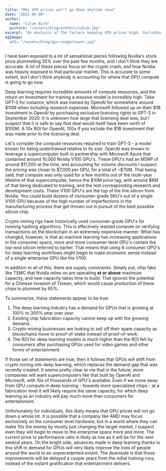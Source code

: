 ```yaml
---
title: "Why GPU prices won't go down anytime soon"
date: "2022-06-06"
author:
  name: "Calum Bird"
  picture: "/assets/blog/authors/calum.jpg"
excerpt: "An analysis of the factors keeping GPU prices high, including deep learning demand and supply constraints."
ogImage:
  url: "/assets/blog/gpu-usage/cover.jpg"
---
```


I have been exposed to a lot of sensational pieces following Nvidia's stock price
plummeting 35% over the past few months, and I don't think they are accurate. A lot of
these pieces focus on the crypto crash, and how Nvidia was heavily exposed to that
particular market. This is accurate to some extent, but I don't think anybody is
accounting for where that GPU compute is going to go now.

Deep learning requires incredible amounts of compute resources, and the return on
investment for training a massive model is incredibly high. Take GPT-3 for instance, which
was trained by OpenAI for somewhere around \$10M when including research expenses.
Microsoft followed up on their \$1B investment in OpenAI by purchasing exclusive licensing
rights to GPT-3 in September 2020. It is unknown how large that licensing deal was, but I suspect that it
is safe to say that deal would itself have been north of \$100M. A 10x ROI for OpenAI,
100x if you include the $1B investment that was made prior to the licensing deal.

Let's consider the compute resources required to train GPT-3 - a model known for being
_undertrained_ relative to its size. OpenAI was known to leverage a supercomputer built
in partnership with Microsoft Azure that contained around 10,000 Nvidia V100 GPU's.
These GPU's had an MSRP of around \$11,500 at the time, and accounting for volume
discounts I suspect the pricing was closer to \$7,000 per GPU, for a total of ~\$70M. That
being said, that compute was only used for a few months out of the multi-year lifetime
of that supercomputer, hence the $10M price tag, with around \$6M of that being dedicated
to training, and the rest corresponding research and development costs. These V100 GPU's
are the top of the line silicon from Nvidia. You could build dozens of consumer-grade
SKU's out of a single V100 GPU because of the high number of imperfections in the
manufacturing process that get thrown out in pursuit of the best possible silicon chip.

Crypto mining rigs have historically used consumer-grade GPU's for running hashing
algorithms. This is effectively wasted compute on verifying transactions on the blockchain
in an extremely expensive manner. What has changed, however, is that as machine learning
has increasing applications in the consumer space, more and more consumer-level GPU's
contain the top-end silicon referred to earlier. That means that using 8 consumer GPU's
for deep learning workflows might begin to make economic sense instead of a single
enterprise GPU like the V100.

In addition to all of this, there are supply constraints. Simply put, chip fabs like TSMC
that Nvidia relies on are operating **at or above** maximum capacity, and new capacity
takes time to build. That ignores the potential for a Chinese invasion of Taiwan, which
would cause production of these chips to plummet by 65%.

To summarize, these statements appear to be true:

1. The deep learning industry has a demand for GPUs that is growing at 100% to 300% year
   over year.
2. Existing chip fabrication capacity cannot keep up with the growing demand.
3. Crypto mining businesses are looking to sell off their spare capacity as blockchains
   move to proof-of-stake instead of proof-of-work.
4. The ROI for deep learning models is much higher than the ROI felt by consumers after
   purchasing GPUs used for video games and other forms of entertainment.

If those set of statements are true, then it follows that GPUs will shift from crypto
mining into deep learning, which replaces the demand gap that was recently created. It
seems pretty clear to me that in the future, more companies will want supercomputers
like that built by OpenAI and Microsoft, with 10s of thousands of GPU's available. Even
if we move away from GPU compute in deep learning - towards more specialized chips - at a
fabrication level it will likely require the same capacity, for which deep learning as an
industry will pay much more than consumers for entertainment.

Unfortunately for individuals, this likely means that GPU prices will not go down a whole
lot. It is possible that a company like AMD may focus exclusively on the consumer level
hardware, but in a world where they can make 10x the money by mostly just changing the target
market, I suspect even they will begin to move to the enterprise space more and more. The
current price to performance ratio is likely as low as it will be for the next several
years. On the bright side, advances made in deep learning thanks to this shift in demand
for GPUs will very likely improve the lives of people around the world to an unprecedented
extent. The downside is that these improvements will be delayed a couple years from the
initial training runs, instead of the instant gratification that entertainment delivers.
